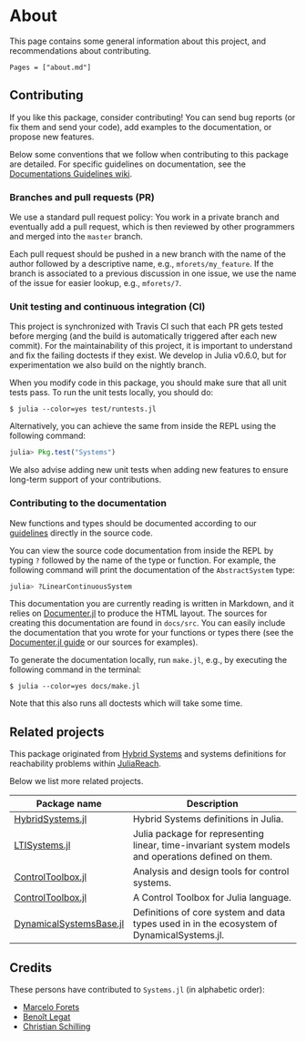 # About

This page contains some general information about this project, and
recommendations about contributing.

```@contents
Pages = ["about.md"]
```

## Contributing

If you like this package, consider contributing!
You can send bug reports (or fix them and send your code), add examples to the
documentation, or propose new features.

Below some conventions that we follow when contributing to this package are
detailed.
For specific guidelines on documentation, see the
[Documentations Guidelines wiki](https://github.com/JuliaReach/LazySets.jl/wiki/Documentation-Guidelines).

### Branches and pull requests (PR)

We use a standard pull request policy:
You work in a private branch and eventually add a pull request, which is then
reviewed by other programmers and merged into the `master` branch.

Each pull request should be pushed in a new branch with the name of the author
followed by a descriptive name, e.g., `mforets/my_feature`.
If the branch is associated to a previous discussion in one issue, we use the
name of the issue for easier lookup, e.g., `mforets/7`.

### Unit testing and continuous integration (CI)

This project is synchronized with Travis CI such that each PR gets tested before
merging (and the build is automatically triggered after each new commit).
For the maintainability of this project, it is important to understand and fix
the failing doctests if they exist.
We develop in Julia v0.6.0, but for experimentation we also build on the nightly
branch.

When you modify code in this package, you should make sure that all unit tests
pass.
To run the unit tests locally, you should do:

```
$ julia --color=yes test/runtests.jl
```

Alternatively, you can achieve the same from inside the REPL using the following
command:

```julia
julia> Pkg.test("Systems")
```

We also advise adding new unit tests when adding new features to ensure
long-term support of your contributions.

### Contributing to the documentation

New functions and types should be documented according to our
[guidelines](https://github.com/JuliaReach/LazySets.jl/wiki/Documentation-Guidelines)
directly in the source code.

You can view the source code documentation from inside the REPL by typing `?`
followed by the name of the type or function.
For example, the following command will print the documentation of the `AbstractSystem`
type:

```julia
julia> ?LinearContinuousSystem
```

This documentation you are currently reading is written in Markdown, and it
relies on [Documenter.jl](https://juliadocs.github.io/Documenter.jl/stable/) to
produce the HTML layout.
The sources for creating this documentation are found in `docs/src`.
You can easily include the documentation that you wrote for your functions or
types there (see the
[Documenter.jl guide](https://juliadocs.github.io/Documenter.jl/stable/man/guide/)
or our sources for examples).

To generate the documentation locally, run `make.jl`, e.g., by executing the
following command in the terminal:

```
$ julia --color=yes docs/make.jl
```

Note that this also runs all doctests which will take some time.

## Related projects

This package originated from [Hybrid Systems](https://github.com/blegat/HybridSystems.jl)
and systems definitions for reachability problems within [JuliaReach](https://github.com/JuliaReach/).

Below we list more related projects.

|Package name|Description|
|----|------|
|[HybridSystems.jl](https://github.com/blegat/HybridSystems.jl)|Hybrid Systems definitions in Julia.|
|[LTISystems.jl](https://github.com/JuliaSystems/LTISystems.jl)|Julia package for representing linear, time-invariant system models and operations defined on them.|
|[ControlToolbox.jl](https://github.com/JuliaSystems/ControlToolbox.jl)|Analysis and design tools for control systems.|
|[ControlToolbox.jl](https://github.com/ronisbr/ControlToolbox.jl)|A Control Toolbox for Julia language.|
|[DynamicalSystemsBase.jl](https://github.com/JuliaDynamics/DynamicalSystemsBase.jl)|Definitions of core system and data types used in in the ecosystem of DynamicalSystems.jl.|

## Credits

These persons have contributed to `Systems.jl` (in alphabetic order):

- [Marcelo Forets](http://marcelo-forets.fr)
- [Benoît Legat](https://perso.uclouvain.be/benoit.legat/)
- [Christian Schilling](http://swt.informatik.uni-freiburg.de/staff/christian_schilling/)
